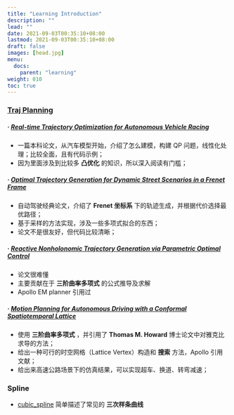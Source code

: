 ```yaml
---
title: "Learning Introduction"
description: ""
lead: ""
date: 2021-09-03T00:35:10+08:00
lastmod: 2021-09-03T00:35:10+08:00
draft: false
images: [head.jpg]
menu:
  docs:
    parent: "learning"
weight: 010
toc: true
---
```


### [Traj Planning](/docs/learning/traj_planning/20210903_traj_planning)
##### · [Real-time Trajectory Optimization for Autonomous Vehicle Racing](/docs/learning/traj_planning/20210903_rt_traj_optimization_for_racing)
  - 一篇本科论文，从汽车模型开始，介绍了怎么建模，构建 QP 问题，线性化处理；比较全面，且有代码示例；
  - 因为里面涉及到比较多 **凸优化** 的知识，所以深入阅读有门槛；
##### · [Optimal Trajectory Generation for Dynamic Street Scenarios in a Frenet Frame](/docs/learning/traj_planning/20210916_optimal_traj_in_frenet_frame)
- 自动驾驶经典论文，介绍了 **Frenet 坐标系** 下的轨迹生成，并根据代价选择最优路径；
- 基于采样的方法实现，涉及一些多项式拟合的东西；
- 论文不是很友好，但代码比较清晰；

##### · [Reactive Nonholonomic Trajectory Generation via Parametric Optimal Control](/docs/learning/traj_planning/20210924_reactive_nonholonomic_traj_gen)
- 论文很难懂
- 主要贡献在于 **三阶曲率多项式** 的公式推导及求解
- Apollo EM planner 引用过
##### · [Motion Planning for Autonomous Driving with a Conformal Spatiotemporal Lattice](/docs/learning/traj_planning/20210926_motion_planning_with_conform_spatio_lattice)
- 使用 **三阶曲率多项式** ，并引用了 **Thomas M. Howard** 博士论文中对雅克比求导的方法；
- 给出一种可行的时空网格（Lattice Vertex）构造和 **搜索** 方法，Apollo 引用文献；
- 给出来高速公路场景下的仿真结果，可以实现超车、换道、转弯减速；


### Spline
  - [cubic_spline](/docs/learning/spline/20210917_cubic_spline) 简单描述了常见的 **三次样条曲线**
